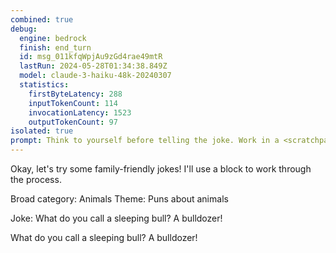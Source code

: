 ```yaml
---
combined: true
debug:
  engine: bedrock
  finish: end_turn
  id: msg_011kfqWpjAu9zGd4rae49mtR
  lastRun: 2024-05-28T01:34:38.849Z
  model: claude-3-haiku-48k-20240307
  statistics:
    firstByteLatency: 288
    inputTokenCount: 114
    invocationLatency: 1523
    outputTokenCount: 97
isolated: true
prompt: Think to yourself before telling the joke. Work in a <scratchpad></scratchpad> block. First, decide on a broad category for the joke. Then, decide on a theme for the joke. Finally, tell the joke. The joke should be short and direct. Put your response in <joke></joke>.
---
```


Okay, let's try some family-friendly jokes! I'll use a <scratchpad></scratchpad> block to work through the process.

<scratchpad>
Broad category: Animals
Theme: Puns about animals

Joke: What do you call a sleeping bull? A bulldozer!
</scratchpad>

<joke>What do you call a sleeping bull? A bulldozer!</joke>